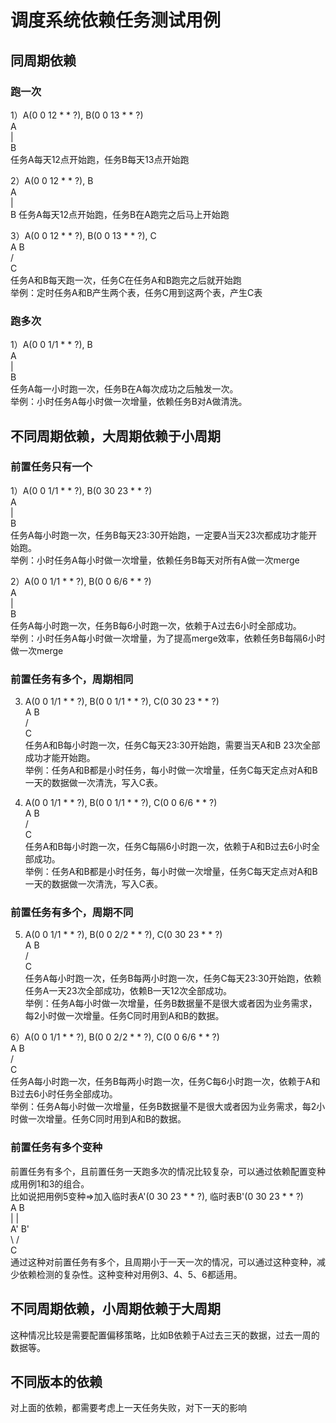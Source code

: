 # 调度系统依赖任务测试用例

## 同周期依赖

### 跑一次

1）A(0 0 12 * * ?), B(0 0 13 * * ?)  
A   
|  
B  
任务A每天12点开始跑，任务B每天13点开始跑

2）A(0 0 12 * * ?), B  
A  
|  
B
任务A每天12点开始跑，任务B在A跑完之后马上开始跑

3）A(0 0 12 * * ?), B(0 0 13 * * ?), C  
A  B  
 \/  
 C  
任务A和B每天跑一次，任务C在任务A和B跑完之后就开始跑  
举例：定时任务A和B产生两个表，任务C用到这两个表，产生C表

### 跑多次 
1）A(0 0 1/1 * * ?), B  
A  
|  
B  
任务A每一小时跑一次，任务B在A每次成功之后触发一次。  
举例：小时任务A每小时做一次增量，依赖任务B对A做清洗。

## 不同周期依赖，大周期依赖于小周期

### 前置任务只有一个

1）A(0 0 1/1 * * ?), B(0 30 23 * * ?)  
A  
|  
B  
任务A每小时跑一次，任务B每天23:30开始跑，一定要A当天23次都成功才能开始跑。  
举例：小时任务A每小时做一次增量，依赖任务B每天对所有A做一次merge

2）A(0 0 1/1 * * ?), B(0 0 6/6 * * ?)  
A  
|  
B  
任务A每小时跑一次，任务B每6小时跑一次，依赖于A过去6小时全部成功。  
举例：小时任务A每小时做一次增量，为了提高merge效率，依赖任务B每隔6小时做一次merge

### 前置任务有多个，周期相同

3) A(0 0 1/1 * * ?), B(0 0 1/1 * * ?), C(0 30 23 * * ?)  
A  B  
 \/  
 C   
任务A和B每小时跑一次，任务C每天23:30开始跑，需要当天A和B 23次全部成功才能开始跑。  
举例：任务A和B都是小时任务，每小时做一次增量，任务C每天定点对A和B一天的数据做一次清洗，写入C表。

4) A(0 0 1/1 * * ?), B(0 0 1/1 * * ?), C(0 0 6/6 * * ?)  
A  B  
 \/  
 C   
任务A和B每小时跑一次，任务C每隔6小时跑一次，依赖于A和B过去6小时全部成功。  
举例：任务A和B都是小时任务，每小时做一次增量，任务C每天定点对A和B一天的数据做一次清洗，写入C表。

### 前置任务有多个，周期不同

5) A(0 0 1/1 * * ?), B(0 0 2/2 * * ?), C(0 30 23 * * ?)  
A  B  
 \/  
 C   
任务A每小时跑一次，任务B每两小时跑一次，任务C每天23:30开始跑，依赖任务A一天23次全部成功，依赖B一天12次全部成功。  
举例：任务A每小时做一次增量，任务B数据量不是很大或者因为业务需求，每2小时做一次增量。任务C同时用到A和B的数据。

6）A(0 0 1/1 * * ?), B(0 0 2/2 * * ?), C(0 0 6/6 * * ?)  
A  B  
 \/  
 C   
任务A每小时跑一次，任务B每两小时跑一次，任务C每6小时跑一次，依赖于A和B过去6小时任务全部成功。  
举例：任务A每小时做一次增量，任务B数据量不是很大或者因为业务需求，每2小时做一次增量。任务C同时用到A和B的数据。

### 前置任务有多个变种

前置任务有多个，且前置任务一天跑多次的情况比较复杂，可以通过依赖配置变种成用例1和3的组合。  
比如说把用例5变种=>加入临时表A'(0 30 23 * * ?), 临时表B'(0 30 23 * * ?)  
A   B  
|   |   
A'  B'  
\ /  
 C    
通过这种对前置任务有多个，且周期小于一天一次的情况，可以通过这种变种，减少依赖检测的复杂性。这种变种对用例3、4、5、6都适用。



## 不同周期依赖，小周期依赖于大周期

这种情况比较是需要配置偏移策略，比如B依赖于A过去三天的数据，过去一周的数据等。

## 不同版本的依赖
对上面的依赖，都需要考虑上一天任务失败，对下一天的影响

